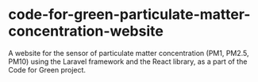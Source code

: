 # code-for-green-particulate-matter-concentration-website

A website for the sensor of particulate matter concentration (PM1, PM2.5, PM10) using the Laravel framework and the React library, as a part of the Code for Green project.
